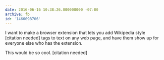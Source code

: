 ```yaml
---
date: 2016-06-16 10:38:26.000000000 -07:00
archive: fb
id: '1466098706'
---
```


I want to make a browser extension that lets you add Wikipedia style [citation needed] tags to text on any web page, and have them show up for everyone else who has the extension.

This would be so cool. [citation needed]
